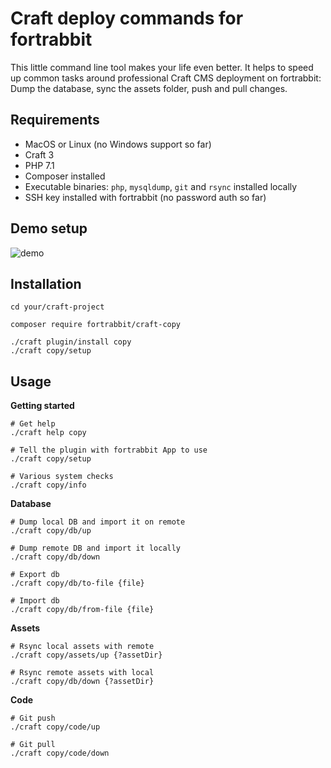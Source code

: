 # Craft deploy commands for fortrabbit

This little command line tool makes your life even better. It helps to speed up common tasks around professional Craft CMS deployment on fortrabbit: Dump the database, sync the assets folder, push and pull changes.

## Requirements

* MacOS or Linux (no Windows support so far) 
* Craft 3
* PHP 7.1
* Composer installed
* Executable binaries: `php`, `mysqldump`, `git` and `rsync` installed locally
* SSH key installed with fortrabbit (no password auth so far)

## Demo setup

![demo](https://github.com/fortrabbit/craft-copy/blob/master/demo_setup.gif "Demo")


## Installation

```console
cd your/craft-project

composer require fortrabbit/craft-copy

./craft plugin/install copy
./craft copy/setup
```


## Usage 

**Getting started**
```console
# Get help
./craft help copy

# Tell the plugin with fortrabbit App to use
./craft copy/setup

# Various system checks
./craft copy/info
```

**Database**
```console
# Dump local DB and import it on remote 
./craft copy/db/up

# Dump remote DB and import it locally 
./craft copy/db/down

# Export db 
./craft copy/db/to-file {file}

# Import db 
./craft copy/db/from-file {file}
```

**Assets**
```console
# Rsync local assets with remote 
./craft copy/assets/up {?assetDir}

# Rsync remote assets with local
./craft copy/db/down {?assetDir}
```

**Code**
```console
# Git push
./craft copy/code/up

# Git pull
./craft copy/code/down
```
